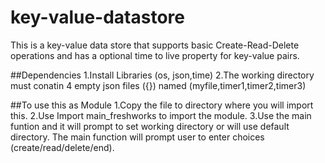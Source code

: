 # key-value-datastore
This is a key-value data store that supports basic Create-Read-Delete operations and has a optional time to live property for key-value pairs.

##Dependencies
1.Install Libraries (os, json,time)
2.The working directory must conatin 4 empty json files ({}) named (myfile,timer1,timer2,timer3)

##To use this as Module
1.Copy the file to directory where you will import this.
2.Use Import main_freshworks to import the module.
3.Use the main funtion and it will prompt to set working directory or will use default directory.
  The main function will prompt user to enter choices (create/read/delete/end).
  
